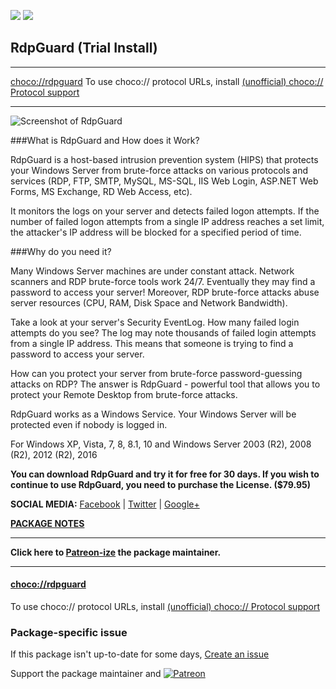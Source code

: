 [![](https://img.shields.io/chocolatey/v/rdpguard?color=green&label=rdpguard)](https://chocolatey.org/packages/rdpguard) [![](https://img.shields.io/chocolatey/dt/rdpguard)](https://chocolatey.org/packages/rdpguard)

## RdpGuard (Trial Install)

___
[choco://rdpguard](choco://rdpguard)
To use choco:// protocol URLs, install [(unofficial) choco:// Protocol support ](https://chocolatey.org/packages/choco-protocol-support)
___

![Screenshot of RdpGuard](https://rdpguard.com/images/index-screenshot.png)	

###What is RdpGuard and How does it Work?

RdpGuard is a host-based intrusion prevention system (HIPS) that protects your Windows Server from brute-force attacks on various protocols and services (RDP, FTP, SMTP, MySQL, MS-SQL, IIS Web Login, ASP.NET Web Forms, MS Exchange, RD Web Access, etc).

It monitors the logs on your server and detects failed logon attempts. If the number of failed logon attempts from a single IP address reaches a set limit, the attacker's IP address will be blocked for a specified period of time.

###Why do you need it?

Many Windows Server machines are under constant attack. Network scanners and RDP brute-force tools work 24/7. Eventually they may find a password to access your server! Moreover, RDP brute-force attacks abuse server resources (CPU, RAM, Disk Space and Network Bandwidth).

Take a look at your server's Security EventLog. How many failed login attempts do you see? The log may note thousands of failed login attempts from a single IP address. This means that someone is trying to find a password to access your server.

How can you protect your server from brute-force password-guessing attacks on RDP? The answer is RdpGuard - powerful tool that allows you to protect your Remote Desktop from brute-force attacks.

RdpGuard works as a Windows Service. Your Windows Server will be protected even if nobody is logged in.

For Windows XP, Vista, 7, 8, 8.1, 10 and Windows Server 2003 (R2), 2008 (R2), 2012 (R2), 2016

**You can download RdpGuard and try it for free for 30 days. If you wish to continue to use RdpGuard, you need to purchase the License. ($79.95)**

**SOCIAL MEDIA:**
[Facebook](https://www.facebook.com/RdpGuard) | [Twitter](https://twitter.com/rdpguard) | [Google+](https://plus.google.com/+RdpGuard)

**[PACKAGE NOTES](https://github.com/bcurran3/ChocolateyPackages/blob/master/rdpguard/readme.md)**
	

___
**Click here to [Patreon-ize](https://www.patreon.com/bcurran3) the package maintainer.**
___

#### [choco://rdpguard](choco://rdpguard)
To use choco:// protocol URLs, install [(unofficial) choco:// Protocol support ](https://chocolatey.org/packages/choco-protocol-support)

### Package-specific issue
If this package isn't up-to-date for some days, [Create an issue](https://github.com/tunisiano187/Chocolatey-packages/issues/new/choose)

Support the package maintainer and [![Patreon](https://cdn.jsdelivr.net/gh/tunisiano187/Chocolatey-packages@d15c4e19c709e7148588d4523ffc6dd3cd3c7e5e/icons/patreon.png)](https://www.patreon.com/tunisiano)
